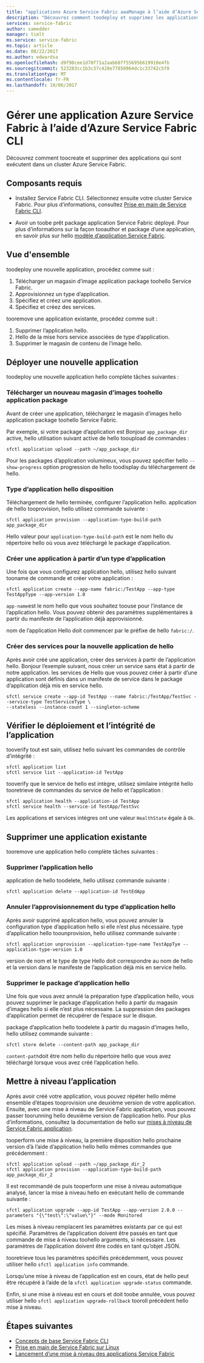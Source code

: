```yaml
---
title: "applications Azure Service Fabric aaaManage à l’aide d’Azure Service Fabric CLI"
description: "Découvrez comment toodeploy et supprimez les applications à partir d’un Service Azure Fabric cluster à l’aide de Azure Service Fabric CLI"
services: service-fabric
author: samedder
manager: timlt
ms.service: service-fabric
ms.topic: article
ms.date: 08/22/2017
ms.author: edwardsa
ms.openlocfilehash: d9f98cee1d70f71a2aab68ff556956619910e4fb
ms.sourcegitcommit: 523283cc1b3c37c428e77850964dc1c33742c5f0
ms.translationtype: MT
ms.contentlocale: fr-FR
ms.lasthandoff: 10/06/2017
---
```

# <a name="manage-an-azure-service-fabric-application-by-using-azure-service-fabric-cli"></a>Gérer une application Azure Service Fabric à l’aide d’Azure Service Fabric CLI

Découvrez comment toocreate et supprimer des applications qui sont exécutent dans un cluster Azure Service Fabric.

## <a name="prerequisites"></a>Composants requis

* Installez Service Fabric CLI. Sélectionnez ensuite votre cluster Service Fabric. Pour plus d’informations, consultez [Prise en main de Service Fabric CLI](service-fabric-cli.md).

* Avoir un toobe prêt package application Service Fabric déployé. Pour plus d’informations sur la façon tooauthor et package d’une application, en savoir plus sur hello [modèle d’application Service Fabric](service-fabric-application-model.md).

## <a name="overview"></a>Vue d'ensemble

toodeploy une nouvelle application, procédez comme suit :

1. Télécharger un magasin d’image application package toohello Service Fabric.
2. Approvisionnez un type d’application.
3. Spécifiez et créez une application.
4. Spécifiez et créez des services.

tooremove une application existante, procédez comme suit :

1. Supprimer l’application hello.
2. Hello de la mise hors service associées de type d’application.
3. Supprimer le magasin de contenu de l’image hello.

## <a name="deploy-a-new-application"></a>Déployer une nouvelle application

toodeploy une nouvelle application hello complète tâches suivantes :

### <a name="upload-a-new-application-package-toohello-image-store"></a>Télécharger un nouveau magasin d’images toohello application package

Avant de créer une application, téléchargez le magasin d’images hello application package toohello Service Fabric.

Par exemple, si votre package d’application est Bonjour `app_package_dir` active, hello utilisation suivant active de hello tooupload de commandes :

```azurecli
sfctl application upload --path ~/app_package_dir
```

Pour les packages d’application volumineux, vous pouvez spécifier hello `--show-progress` option progression de hello toodisplay du téléchargement de hello.

### <a name="provision-hello-application-type"></a>Type d’application hello disposition

Téléchargement de hello terminée, configurer l’application hello. application de hello tooprovision, hello utilisez commande suivante :

```azurecli
sfctl application provision --application-type-build-path app_package_dir
```

Hello valeur pour `application-type-build-path` est le nom hello du répertoire hello où vous avez téléchargé le package d’application.

### <a name="create-an-application-from-an-application-type"></a>Créer une application à partir d’un type d’application

Une fois que vous configurez application hello, utilisez hello suivant tooname de commande et créer votre application :

```azurecli
sfctl application create --app-name fabric:/TestApp --app-type TestAppType --app-version 1.0
```

`app-name`est le nom hello que vous souhaitez toouse pour l’instance de l’application hello. Vous pouvez obtenir des paramètres supplémentaires à partir du manifeste de l’application déjà approvisionné.

nom de l’application Hello doit commencer par le préfixe de hello `fabric:/`.

### <a name="create-services-for-hello-new-application"></a>Créer des services pour la nouvelle application de hello

Après avoir créé une application, créer des services à partir de l’application hello. Bonjour l’exemple suivant, nous créer un service sans état à partir de notre application. les services de Hello que vous pouvez créer à partir d’une application sont définis dans un manifeste de service dans le package d’application déjà mis en service hello.

```azurecli
sfctl service create --app-id TestApp --name fabric:/TestApp/TestSvc --service-type TestServiceType \
--stateless --instance-count 1 --singleton-scheme
```

## <a name="verify-application-deployment-and-health"></a>Vérifier le déploiement et l’intégrité de l’application

tooverify tout est sain, utilisez hello suivant les commandes de contrôle d’intégrité :

```azurecli
sfctl application list
sfctl service list --application-id TestApp
```

tooverify que le service de hello est intègre, utilisez similaire intégrité hello tooretrieve de commandes du service de hello et l’application :

```azurecli
sfctl application health --application-id TestApp
sfctl service health --service-id TestApp/TestSvc
```

Les applications et services intègres ont une valeur `HealthState` égale à `Ok`.

## <a name="remove-an-existing-application"></a>Supprimer une application existante

tooremove une application hello complète tâches suivantes :

### <a name="delete-hello-application"></a>Supprimer l’application hello

application de hello toodelete, hello utilisez commande suivante :

```azurecli
sfctl application delete --application-id TestEdApp
```

### <a name="unprovision-hello-application-type"></a>Annuler l’approvisionnement du type d’application hello

Après avoir supprimé application hello, vous pouvez annuler la configuration type d’application hello si elle n’est plus nécessaire. type d’application hello toounprovision, hello utilisez commande suivante :

```azurecli
sfctl application unprovision --application-type-name TestAppTye --application-type-version 1.0
```

version de nom et le type de type Hello doit correspondre au nom de hello et la version dans le manifeste de l’application déjà mis en service hello.

### <a name="delete-hello-application-package"></a>Supprimer le package d’application hello

Une fois que vous avez annulé la préparation type d’application hello, vous pouvez supprimer le package d’application hello à partir du magasin d’images hello si elle n’est plus nécessaire. La suppression des packages d’application permet de récupérer de l’espace sur le disque. 

package d’application hello toodelete à partir du magasin d’images hello, hello utilisez commande suivante :

```azurecli
sfctl store delete --content-path app_package_dir
```

`content-path`doit être nom hello du répertoire hello que vous avez téléchargé lorsque vous avez créé l’application hello.

## <a name="upgrade-application"></a>Mettre à niveau l’application

Après avoir créé votre application, vous pouvez répéter hello même ensemble d’étapes tooprovision une deuxième version de votre application. Ensuite, avec une mise à niveau de Service Fabric application, vous pouvez passer toorunning hello deuxième version de l’application hello. Pour plus d’informations, consultez la documentation de hello sur [mises à niveau de Service Fabric application](service-fabric-application-upgrade.md).

tooperform une mise à niveau, la première disposition hello prochaine version d’à l’aide d’application hello hello mêmes commandes que précédemment :

```azurecli
sfctl application upload --path ~/app_package_dir_2
sfctl application provision --application-type-build-path app_package_dir_2
```

Il est recommandé de puis tooperform une mise à niveau automatique analysé, lancer la mise à niveau hello en exécutant hello de commande suivante :

```azurecli
sfctl application upgrade --app-id TestApp --app-version 2.0.0 --parameters "{\"test\":\"value\"}" --mode Monitored
```

Les mises à niveau remplacent les paramètres existants par ce qui est spécifié. Paramètres de l’application doivent être passés en tant que commande de mise à niveau toohello arguments, si nécessaire. Les paramètres de l’application doivent être codés en tant qu’objet JSON.

tooretrieve tous les paramètres spécifiés précédemment, vous pouvez utiliser hello `sfctl application info` commande.

Lorsqu’une mise à niveau de l’application est en cours, état de hello peut être récupéré à l’aide de la `sfctl application upgrade-status` commande.

Enfin, si une mise à niveau est en cours et doit toobe annulée, vous pouvez utiliser hello `sfctl application upgrade-rollback` tooroll précédent hello mise à niveau.

## <a name="next-steps"></a>Étapes suivantes

* [Concepts de base Service Fabric CLI](service-fabric-cli.md)
* [Prise en main de Service Fabric sur Linux](service-fabric-get-started-linux.md)
* [Lancement d’une mise à niveau des applications Service Fabric](service-fabric-application-upgrade.md)
